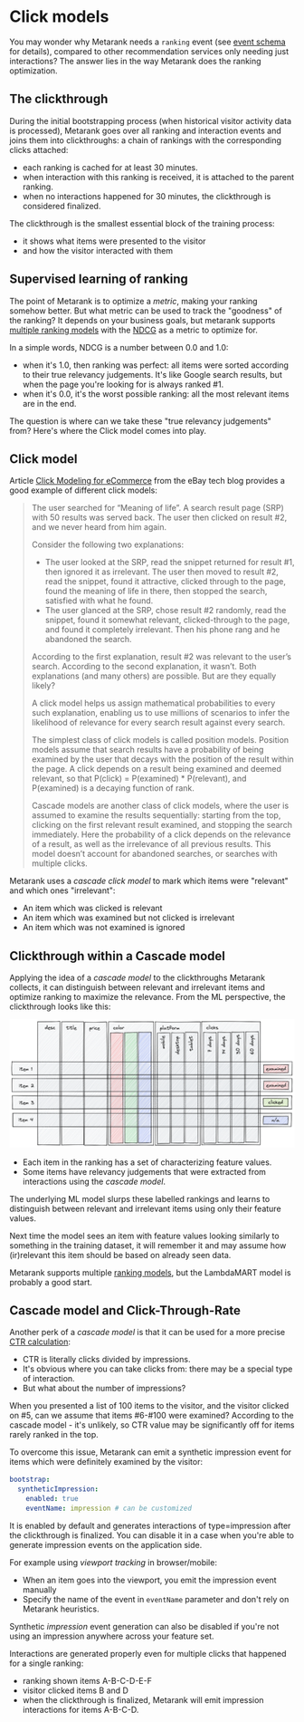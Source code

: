 # Click models

You may wonder why Metarank needs a `ranking` event (see [event schema](./event-schema.md) for details), compared to
other recommendation services only needing just interactions? The answer lies in the way Metarank does the 
ranking optimization.

## The clickthrough

During the initial bootstrapping process (when historical visitor activity data is processed), Metarank goes over all
ranking and interaction events and joins them into clickthroughs: a chain of rankings with the corresponding clicks
attached:
* each ranking is cached for at least 30 minutes.
* when interaction with this ranking is received, it is attached to the parent ranking.
* when no interactions happened for 30 minutes, the clickthrough is considered finalized.

The clickthrough is the smallest essential block of the training process:
* it shows what items were presented to the visitor
* and how the visitor interacted with them

## Supervised learning of ranking

The point of Metarank is to optimize a *metric*, making your ranking somehow better. But what metric can be used to
track the "goodness" of the ranking? It depends on your business goals, but metarank supports 
[multiple ranking models](supported-ranking-models.md) with the [NDCG](https://en.wikipedia.org/wiki/Discounted_cumulative_gain) 
as a metric to optimize for.

In a simple words, NDCG is a number between 0.0 and 1.0:
* when it's 1.0, then ranking was perfect: all items were sorted according to their true relevancy judgements. It's like
Google search results, but when the page you're looking for is always ranked #1.
* when it's 0.0, it's the worst possible ranking: all the most relevant items are in the end.

The question is where can we take these "true relevancy judgements" from? Here's where the Click model comes into play.

## Click model

Article [Click Modeling for eCommerce](https://tech.ebayinc.com/engineering/click-modeling-for-ecommerce/) from the eBay
tech blog provides a good example of different click models:

> The user searched for “Meaning of life”. A search result page (SRP) with 50 results was served back. The user 
> then clicked on result #2, and we never heard from him again.
>
> Consider the following two explanations:
>
> * The user looked at the SRP, read the snippet returned for result #1, then ignored it as irrelevant. The user 
> then moved to result #2, read the snippet, found it attractive, clicked through to the page, found the meaning
> of life in there, then stopped the search, satisfied with what he found.
> * The user glanced at the SRP, chose result #2 randomly, read the snippet, found it somewhat relevant, 
> clicked-through to the page, and found it completely irrelevant. Then his phone rang and he abandoned the search.
>
> According to the first explanation, result #2 was relevant to the userʼs search. According to the second explanation, 
> it wasnʼt. Both explanations (and many others) are possible. But are they equally likely?
>
> A click model helps us assign mathematical probabilities to every such explanation, enabling us to use millions of 
> scenarios to infer the likelihood of relevance for every search result against every search.
> 
> The simplest class of click models is called position models. Position models assume that search results have a 
> probability of being examined by the user that decays with the position of the result within the page. A click 
> depends on a result being examined and deemed relevant, so that P(click) = P(examined) * P(relevant), and P(examined) 
> is a decaying function of rank.
> 
> Cascade models are another class of click models, where the user is assumed to examine the results sequentially: 
> starting from the top, clicking on the first relevant result examined, and stopping the search immediately. 
> Here the probability of a click depends on the relevance of a result, as well as the irrelevance of all previous 
> results. This model doesnʼt account for abandoned searches, or searches with multiple clicks. 

Metarank uses a *cascade click model* to mark which items were "relevant" and which ones "irrelevant":
* An item which was clicked is relevant
* An item which was examined but not clicked is irrelevant
* An item which was not examined is ignored

## Clickthrough within a Cascade model

Applying the idea of a *cascade model* to the clickthroughs Metarank collects, it can distinguish between
relevant and irrelevant items and optimize ranking to maximize the relevance. From the ML perspective, the 
clickthrough looks like this:

<img src="img/ltr-table.png" />

* Each item in the ranking has a set of characterizing feature values.
* Some items have relevancy judgements that were extracted from interactions using the *cascade model*.

The underlying ML model slurps these labelled rankings and learns to distinguish between relevant and irrelevant
items using only their feature values. 

Next time the model sees an item with feature values looking similarly to something in the training dataset, it will
remember it and may assume how (ir)relevant this item should be based on already seen data.

Metarank supports multiple [ranking models](./supported-ranking-models.md), but the LambdaMART model is probably a good start.

## Cascade model and Click-Through-Rate

Another perk of a *cascade model* is that it can be used for a more precise [CTR calculation](features/counters.md):
* CTR is literally clicks divided by impressions.
* It's obvious where you can take clicks from: there may be a special type of interaction.
* But what about the number of impressions?

When you presented a list of 100 items to the visitor, and the visitor clicked on #5, can we assume that items #6-#100 were
examined? According to the cascade model - it's unlikely, so CTR value may be significantly off for items rarely ranked
in the top.

To overcome this issue, Metarank can emit a synthetic impression event for items which were definitely examined by
the visitor:
```yaml
bootstrap:
  syntheticImpression:
    enabled: true
    eventName: impression # can be customized
```

It is enabled by default and generates interactions of type=impression after the clickthrough is finalized. You can
disable it in a case when you're able to generate impression events on the application side.

For example using *viewport tracking* in browser/mobile:
* When an item goes into the viewport, you emit the impression event manually 
* Specify the name of the event in `eventName` parameter and don't rely on Metarank heuristics.

Synthetic *impression* event generation can also be disabled if you're not using an impression anywhere across your feature set.

Interactions are generated properly even for multiple clicks that happened for a single ranking:
* ranking shown items A-B-C-D-E-F
* visitor clicked items B and D
* when the clickthrough is finalized, Metarank will emit impression interactions for items A-B-C-D.